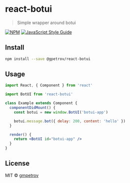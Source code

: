 # react-botui

> Simple wrapper around botui

[![NPM](https://img.shields.io/npm/v/react-botui.svg)](https://www.npmjs.com/package/@gpetrov/react-botui) [![JavaScript Style Guide](https://img.shields.io/badge/code_style-standard-brightgreen.svg)](https://standardjs.com)

## Install

```bash
npm install --save @gpetrov/react-botui
```

## Usage

```jsx
import React, { Component } from 'react'

import BotUI from 'react-botui'

class Example extends Component {
  componentDidMount() {
    const botui = new window.BotUI('botui-app')

    botui.message.bot({ delay: 200, content: 'hello' })
  }

  render() {
    return <BotUI id="botui-app" />
  }
}
```

## License

MIT © [gmpetrov](https://github.com/gmpetrov)
